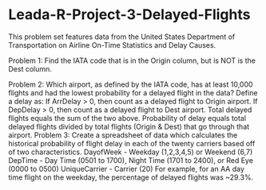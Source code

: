 # Leada-R-Project-3-Delayed-Flights
This problem set features data from the United States Department of Transportation on Airline On-Time Statistics and Delay Causes.

Problem 1: Find the IATA code that is in the Origin column, but is NOT is the Dest column.

Problem 2:  Which airport, as defined by the IATA code, has at least 10,000 flights and had the lowest probability for a delayed flight in the data?
Define a delay as:
If ArrDelay > 0, then count as a delayed flight to Origin airport.
If DepDelay > 0, then count as a delayed flight to Dest airport.
Total delayed flights equals the sum of the two above.
Probability of delay equals total delayed flights divided by total flights (Origin & Dest) that go through that airport.
Problem 3: Create a spreadsheet of data which calculates the historical probability of flight delay in each of the twenty carriers based off of two characteristics.
DayofWeek - Weekday (1,2,3,4,5) or Weekend (6,7)
DepTime - Day Time (0501 to 1700), Night Time (1701 to 2400), or Red Eye (0000 to 0500)
UniqueCarrier - Carrier (20)
For example, for an AA day time flight on the weekday, the percentage of delayed flights was ~29.3%.
